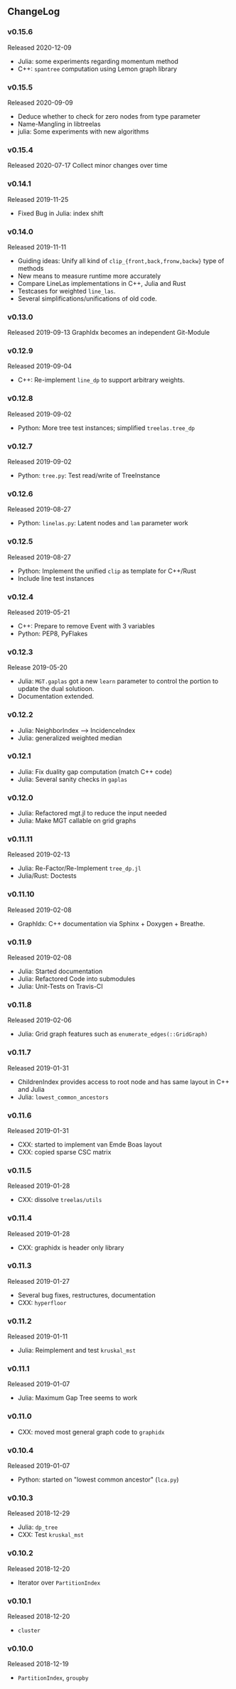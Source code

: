 ChangeLog
---------
### v0.15.6
Released 2020-12-09
- Julia: some experiments regarding momentum method
- C++: `spantree` computation using Lemon graph library

### v0.15.5
Released 2020-09-09
- Deduce whether to check for zero nodes from type parameter
- Name-Mangling in libtreelas
- julia: Some experiments with new algorithms

### v0.15.4
Released 2020-07-17
Collect minor changes over time

### v0.14.1
Released 2019-11-25
- Fixed Bug in Julia: index shift

### v0.14.0
Released 2019-11-11
- Guiding ideas: Unify all kind of `clip_{front,back,fronw,backw}` type of methods
- New means to measure runtime more accurately
- Compare LineLas implementations in C++, Julia and Rust
- Testcases for weighted `line_las`.
- Several simplifications/unifications of old code.

### v0.13.0
Released 2019-09-13
GraphIdx becomes an independent Git-Module

### v0.12.9
Released 2019-09-04
- C++: Re-implement `line_dp` to support arbitrary weights.

### v0.12.8
Released 2019-09-02
- Python: More tree test instances; simplified `treelas.tree_dp`

### v0.12.7
Released 2019-09-02
- Python: `tree.py`: Test read/write of TreeInstance

### v0.12.6
Released 2019-08-27
- Python: `linelas.py`: Latent nodes and `lam` parameter work

### v0.12.5
Released 2019-08-27
- Python: Implement the unified `clip` as template for C++/Rust
- Include line test instances

### v0.12.4
Released 2019-05-21
- C++: Prepare to remove Event with 3 variables
- Python: PEP8, PyFlakes

### v0.12.3
Release 2019-05-20
- Julia: `MGT.gaplas` got a new `learn` parameter to control the portion to update the dual solutioon.
- Documentation extended.

### v0.12.2
- Julia: NeighborIndex --> IncidenceIndex
- Julia: generalized weighted median

### v0.12.1
- Julia: Fix duality gap computation (match C++ code)
- Julia: Several sanity checks in `gaplas`

### v0.12.0
- Julia: Refactored mgt.jl to reduce the input needed
- Julia: Make MGT callable on grid graphs

### v0.11.11
Released 2019-02-13
- Julia: Re-Factor/Re-Implement `tree_dp.jl`
- Julia/Rust: Doctests

### v0.11.10
Released 2019-02-08
- GraphIdx: C++ documentation via Sphinx + Doxygen + Breathe.

### v0.11.9
Released 2019-02-08
- Julia: Started documentation
- Julia: Refactored Code into submodules
- Julia: Unit-Tests on Travis-CI

### v0.11.8
Released 2019-02-06
- Julia: Grid graph features such as `enumerate_edges(::GridGraph)`

### v0.11.7
Released 2019-01-31
- ChildrenIndex provides access to root node and has same layout in C++ and Julia
- Julia: `lowest_common_ancestors`

### v0.11.6
Released 2019-01-31
- CXX: started to implement van Emde Boas layout
- CXX: copied sparse CSC matrix

### v0.11.5
Released 2019-01-28
- CXX: dissolve `treelas/utils`

### v0.11.4
Released 2019-01-28
- CXX: graphidx is header only library

### v0.11.3
Released 2019-01-27
- Several bug fixes, restructures, documentation
- CXX: `hyperfloor`

### v0.11.2
Released 2019-01-11
- Julia: Reimplement and test `kruskal_mst`

### v0.11.1
Released 2019-01-07
- Julia: Maximum Gap Tree seems to work

### v0.11.0
- CXX: moved most general graph code to `graphidx`


### v0.10.4
Released 2019-01-07
- Python: started on "lowest common ancestor" (`lca.py`)

### v0.10.3
Released 2018-12-29
- Julia: `dp_tree`
- CXX: Test `kruskal_mst`

### v0.10.2
Released 2018-12-20
- Iterator over `PartitionIndex`

### v0.10.1
Released 2018-12-20
- `cluster`

### v0.10.0 
Released 2018-12-19
- `PartitionIndex`, `groupby`
